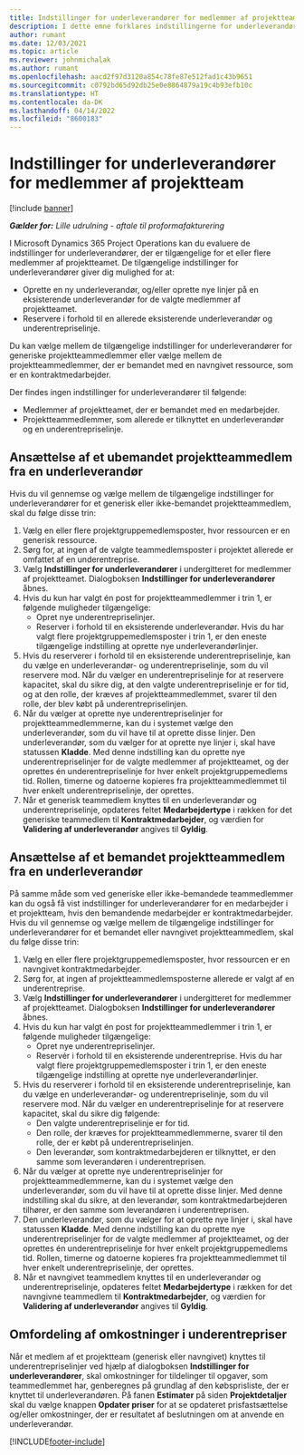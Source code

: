 ```yaml
---
title: Indstillinger for underleverandører for medlemmer af projektteam
description: I dette emne forklares indstillingerne for underleverandører for projektteammedlemmer i Microsoft Dynamics 365 Project Operations.
author: rumant
ms.date: 12/03/2021
ms.topic: article
ms.reviewer: johnmichalak
ms.author: rumant
ms.openlocfilehash: aacd2f97d3120a854c78fe87e512fad1c43b9651
ms.sourcegitcommit: c0792bd65d92db25e0e8864879a19c4b93efb10c
ms.translationtype: HT
ms.contentlocale: da-DK
ms.lasthandoff: 04/14/2022
ms.locfileid: "8600183"
---
```

# <a name="subcontracting-options-for-project-team-members"></a>Indstillinger for underleverandører for medlemmer af projektteam

[!include [banner](../../includes/dataverse-preview.md)]

_**Gælder for:** Lille udrulning - aftale til proformafakturering_

I Microsoft Dynamics 365 Project Operations kan du evaluere de indstillinger for underleverandører, der er tilgængelige for et eller flere medlemmer af projektteamet. De tilgængelige indstillinger for underleverandører giver dig mulighed for at:

- Oprette en ny underleverandør, og/eller oprette nye linjer på en eksisterende underleverandør for de valgte medlemmer af projektteamet. 
- Reservere i forhold til en allerede eksisterende underleverandør og underentrepriselinje. 

Du kan vælge mellem de tilgængelige indstillinger for underleverandører for generiske projektteammedlemmer eller vælge mellem de projektteammedlemmer, der er bemandet med en navngivet ressource, som er en kontraktmedarbejder. 

Der findes ingen indstillinger for underleverandører til følgende:

- Medlemmer af projektteamet, der er bemandet med en medarbejder. 
- Projektteammedlemmer, som allerede er tilknyttet en underleverandør og en underentrepriselinje. 

## <a name="subcontracting-an-unstaffed-project-team-member"></a>Ansættelse af et ubemandet projektteammedlem fra en underleverandør

Hvis du vil gennemse og vælge mellem de tilgængelige indstillinger for underleverandører for et generisk eller ikke-bemandet projektteammedlem, skal du følge disse trin:

1. Vælg en eller flere projektgruppemedlemsposter, hvor ressourcen er en generisk ressource.
2. Sørg for, at ingen af de valgte teammedlemsposter i projektet allerede er omfattet af en underentreprise. 
3. Vælg **Indstillinger for underleverandører** i undergitteret for medlemmer af projektteamet. Dialogboksen **Indstillinger for underleverandører** åbnes. 
4. Hvis du kun har valgt én post for projektteammedlemmer i trin 1, er følgende muligheder tilgængelige:
    - Opret nye underentrepriselinjer. 
    - Reserver i forhold til en eksisterende underleverandør. Hvis du har valgt flere projektgruppemedlemsposter i trin 1, er den eneste tilgængelige indstilling at oprette nye underleverandørlinjer.
5. Hvis du reserverer i forhold til en eksisterende underentrepriselinje, kan du vælge en underleverandør- og underentrepriselinje, som du vil reservere mod. Når du vælger en underentrepriselinje for at reservere kapacitet, skal du sikre dig, at den valgte underentrepriselinje er for tid, og at den rolle, der kræves af projektteammedlemmet, svarer til den rolle, der blev købt på underentrepriselinjen.
6. Når du vælger at oprette nye underentrepriselinjer for projektteammedlemmerne, kan du i systemet vælge den underleverandør, som du vil have til at oprette disse linjer. Den underleverandør, som du vælger for at oprette nye linjer i, skal have statussen **Kladde**. Med denne indstilling kan du oprette nye underentrepriselinjer for de valgte medlemmer af projektteamet, og der oprettes én underentrepriselinje for hver enkelt projektgruppemedlems tid. Rollen, timerne og datoerne kopieres fra projektteammedlemmet til hver enkelt underentrepriselinje, der oprettes. 
7. Når et generisk teammedlem knyttes til en underleverandør og underentrepriselinje, opdateres feltet **Medarbejdertype** i rækken for det generiske teammedlem til **Kontraktmedarbejder**, og værdien for **Validering af underleverandør** angives til **Gyldig**.

## <a name="subcontracting-a-staffed-project-team-member"></a>Ansættelse af et bemandet projektteammedlem fra en underleverandør

På samme måde som ved generiske eller ikke-bemandede teammedlemmer kan du også få vist indstillinger for underleverandører for en medarbejder i et projektteam, hvis den bemandende medarbejder er kontraktmedarbejder. Hvis du vil gennemse og vælge mellem de tilgængelige indstillinger for underleverandører for et bemandet eller navngivet projektteammedlem, skal du følge disse trin:

1. Vælg en eller flere projektgruppemedlemsposter, hvor ressourcen er en navngivet kontraktmedarbejder.
2. Sørg for, at ingen af projektteammedlemsposterne allerede er valgt af en underentreprise. 
3. Vælg **Indstillinger for underleverandører** i undergitteret for medlemmer af projektteamet. Dialogboksen **Indstillinger for underleverandører** åbnes. 
4. Hvis du kun har valgt én post for projektteammedlemmer i trin 1, er følgende muligheder tilgængelige:
      - Opret nye underentrepriselinjer.
      - Reservér i forhold til en eksisterende underentreprise.
  Hvis du har valgt flere projektgruppemedlemsposter i trin 1, er den eneste tilgængelige indstilling at oprette nye underleverandørlinjer.
5. Hvis du reserverer i forhold til en eksisterende underentrepriselinje, kan du vælge en underleverandør- og underentrepriselinje, som du vil reservere mod. Når du vælger en underentrepriselinje for at reservere kapacitet, skal du sikre dig følgende:
      - Den valgte underentrepriselinje er for tid. 
      - Den rolle, der kræves for projektteammedlemmerne, svarer til den rolle, der er købt på underentrepriselinjen. 
      - Den leverandør, som kontraktmedarbejderen er tilknyttet, er den samme som leverandøren i underentreprisen.
6. Når du vælger at oprette nye underentrepriselinjer for projektteammedlemmerne, kan du i systemet vælge den underleverandør, som du vil have til at oprette disse linjer. Med denne indstilling skal du sikre, at den leverandør, som kontraktmedarbejderen tilhører, er den samme som leverandøren i underentreprisen. 
7. Den underleverandør, som du vælger for at oprette nye linjer i, skal have statussen **Kladde**. Med denne indstilling kan du oprette nye underentrepriselinjer for de valgte medlemmer af projektteamet, og der oprettes én underentrepriselinje for hver enkelt projektgruppemedlems tid. Rollen, timerne og datoerne kopieres fra projektteammedlemmet til hver enkelt underentrepriselinje, der oprettes.  
8. Når et navngivet teammedlem knyttes til en underleverandør og underentrepriselinje, opdateres feltet **Medarbejdertype** i rækken for det navngivne teammedlem til **Kontraktmedarbejder**, og værdien for **Validering af underleverandør** angives til **Gyldig**.

## <a name="re-costing-subcontractor-assignments"></a>Omfordeling af omkostninger i underentrepriser

Når et medlem af et projektteam (generisk eller navngivet) knyttes til underentrepriselinjer ved hjælp af dialogboksen **Indstillinger for underleverandører**, skal omkostninger for tildelinger til opgaver, som teammedlemmet har, genberegnes på grundlag af den købsprisliste, der er knyttet til underleverandøren. På fanen **Estimater** på siden **Projektdetaljer** skal du vælge knappen **Opdater priser** for at se opdateret prisfastsættelse og/eller omkostninger, der er resultatet af beslutningen om at anvende en underleverandør.

[!INCLUDE[footer-include](../../includes/footer-banner.md)]
